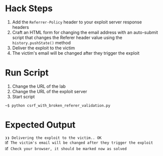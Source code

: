 # Hack Steps

1. Add the `Referrer-Policy` header to your exploit server response headers
2. Craft an HTML form for changing the email address with an auto-submit script that changes the Referer header value using the `history.pushState()` method
3. Deliver the exploit to the victim
4. The victim's email will be changed after they trigger the exploit

# Run Script

1. Change the URL of the lab
2. Change the URL of the exploit server
3. Start script

```
~$ python csrf_with_broken_referer_validation.py
```

# Expected Output

```
❯❯ Delivering the exploit to the victim.. OK
🗹 The victim's email will be changed after they trigger the exploit
🗹 Check your browser, it should be marked now as solved
```
